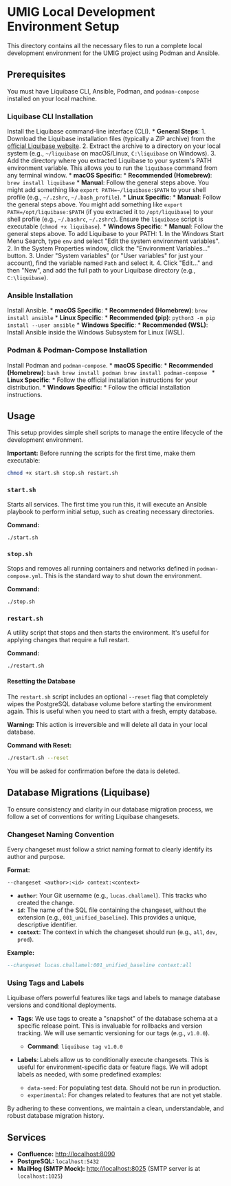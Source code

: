 # UMIG Local Development Environment Setup

This directory contains all the necessary files to run a complete local development environment for the UMIG project using Podman and Ansible.

## Prerequisites

You must have Liquibase CLI, Ansible, Podman, and `podman-compose` installed on your local machine.

### Liquibase CLI Installation
Install the Liquibase command-line interface (CLI).
    *   **General Steps**:
        1.  Download the Liquibase installation files (typically a ZIP archive) from the [official Liquibase website](https://www.liquibase.com/download).
        2.  Extract the archive to a directory on your local system (e.g., `~/liquibase` on macOS/Linux, `C:\liquibase` on Windows).
        3.  Add the directory where you extracted Liquibase to your system's PATH environment variable. This allows you to run the `liquibase` command from any terminal window.
    *   **macOS Specific**:
        *   **Recommended (Homebrew)**: `brew install liquibase`
        *   **Manual**: Follow the general steps above. You might add something like `export PATH=~/liquibase:$PATH` to your shell profile (e.g., `~/.zshrc`, `~/.bash_profile`).
    *   **Linux Specific**:
        *   **Manual**: Follow the general steps above. You might add something like `export PATH=/opt/liquibase:$PATH` (if you extracted it to `/opt/liquibase`) to your shell profile (e.g., `~/.bashrc`, `~/.zshrc`). Ensure the `liquibase` script is executable (`chmod +x liquibase`).
    *   **Windows Specific**:
        *   **Manual**: Follow the general steps above. To add Liquibase to your PATH:
            1.  In the Windows Start Menu Search, type `env` and select "Edit the system environment variables".
            2.  In the System Properties window, click the "Environment Variables..." button.
            3.  Under "System variables" (or "User variables" for just your account), find the variable named `Path` and select it.
            4.  Click "Edit..." and then "New", and add the full path to your Liquibase directory (e.g., `C:\liquibase`).

### Ansible Installation
Install Ansible.
    *   **macOS Specific**:
        *   **Recommended (Homebrew)**: `brew install ansible`
    *   **Linux Specific**:
        *   **Recommended (pip)**: `python3 -m pip install --user ansible`
    *   **Windows Specific**:
        *   **Recommended (WSL)**: Install Ansible inside the Windows Subsystem for Linux (WSL).

### Podman & Podman-Compose Installation
Install Podman and `podman-compose`.
    *   **macOS Specific**:
        *   **Recommended (Homebrew)**:
            ```bash
            brew install podman
            brew install podman-compose
            ```
    *   **Linux Specific**:
        *   Follow the official installation instructions for your distribution.
    *   **Windows Specific**:
        *   Follow the official installation instructions.

## Usage

This setup provides simple shell scripts to manage the entire lifecycle of the development environment.

**Important:** Before running the scripts for the first time, make them executable:
```bash
chmod +x start.sh stop.sh restart.sh
```

### `start.sh`
Starts all services. The first time you run this, it will execute an Ansible playbook to perform initial setup, such as creating necessary directories.

**Command:**
```bash
./start.sh
```

### `stop.sh`
Stops and removes all running containers and networks defined in `podman-compose.yml`. This is the standard way to shut down the environment.

**Command:**
```bash
./stop.sh
```

### `restart.sh`
A utility script that stops and then starts the environment. It's useful for applying changes that require a full restart.

**Command:**
```bash
./restart.sh
```

#### Resetting the Database
The `restart.sh` script includes an optional `--reset` flag that completely wipes the PostgreSQL database volume before starting the environment again. This is useful when you need to start with a fresh, empty database.

**Warning:** This action is irreversible and will delete all data in your local database.

**Command with Reset:**
```bash
./restart.sh --reset
```
You will be asked for confirmation before the data is deleted.

## Database Migrations (Liquibase)

To ensure consistency and clarity in our database migration process, we follow a set of conventions for writing Liquibase changesets.

### Changeset Naming Convention

Every changeset must follow a strict naming format to clearly identify its author and purpose.

**Format:**

```
--changeset <author>:<id> context:<context>
```

*   **`author`**: Your Git username (e.g., `lucas.challamel`). This tracks who created the change.
*   **`id`**: The name of the SQL file containing the changeset, without the extension (e.g., `001_unified_baseline`). This provides a unique, descriptive identifier.
*   **`context`**: The context in which the changeset should run (e.g., `all`, `dev`, `prod`).

**Example:**

```sql
--changeset lucas.challamel:001_unified_baseline context:all
```

### Using Tags and Labels

Liquibase offers powerful features like tags and labels to manage database versions and conditional deployments.

*   **Tags**: We use tags to create a "snapshot" of the database schema at a specific release point. This is invaluable for rollbacks and version tracking. We will use semantic versioning for our tags (e.g., `v1.0.0`).
    *   **Command**: `liquibase tag v1.0.0`

*   **Labels**: Labels allow us to conditionally execute changesets. This is useful for environment-specific data or feature flags. We will adopt labels as needed, with some predefined examples:
    *   `data-seed`: For populating test data. Should not be run in production.
    *   `experimental`: For changes related to features that are not yet stable.

By adhering to these conventions, we maintain a clean, understandable, and robust database migration history.

## Services

*   **Confluence:** [http://localhost:8090](http://localhost:8090)
*   **PostgreSQL:** `localhost:5432`
*   **MailHog (SMTP Mock):** [http://localhost:8025](http://localhost:8025) (SMTP server is at `localhost:1025`)
